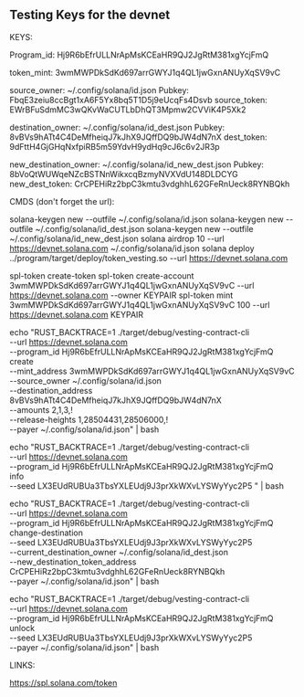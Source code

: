 ## Testing Keys for the devnet

KEYS: 

Program_id: Hj9R6bEfrULLNrApMsKCEaHR9QJ2JgRtM381xgYcjFmQ

token_mint: 3wmMWPDkSdKd697arrGWYJ1q4QL1jwGxnANUyXqSV9vC

source_owner: ~/.config/solana/id.json
Pubkey: FbqE3zeiu8ccBgt1xA6F5Yx8bq5T1D5j9eUcqFs4Dsvb
source_token: EWrBFuSdmMC3wQKvWaCUTLbDhQT3Mpmw2CVViK4P5Xk2

destination_owner: ~/.config/solana/id_dest.json
Pubkey: 8vBVs9hATt4C4DeMfheiqJ7kJhX9JQffDQ9bJW4dN7nX
dest_token: 9dFttH4GjGHqNxfpiRB5m59YdvH9ydHq9cJ6c6v2JR3p

new_destination_owner: ~/.config/solana/id_new_dest.json
Pubkey: 8bVoQtWUWqeNZcBSTNnWikxcqBzmyNVXVdU148DLDCYG
new_dest_token: CrCPEHiRz2bpC3kmtu3vdghhL62GFeRnUeck8RYNBQkh

CMDS (don't forget the url):

solana-keygen new --outfile ~/.config/solana/id.json
solana-keygen new --outfile ~/.config/solana/id_dest.json
solana-keygen new --outfile ~/.config/solana/id_new_dest.json
solana airdrop 10 --url https://devnet.solana.com ~/.config/solana/id.json
solana deploy ../program/target/deploy/token_vesting.so --url https://devnet.solana.com

spl-token create-token
spl-token create-account 3wmMWPDkSdKd697arrGWYJ1q4QL1jwGxnANUyXqSV9vC --url https://devnet.solana.com --owner KEYPAIR
spl-token mint 3wmMWPDkSdKd697arrGWYJ1q4QL1jwGxnANUyXqSV9vC 100 --url https://devnet.solana.com KEYPAIR


echo "RUST_BACKTRACE=1 ./target/debug/vesting-contract-cli                          \
--url https://devnet.solana.com                                                     \
--program_id Hj9R6bEfrULLNrApMsKCEaHR9QJ2JgRtM381xgYcjFmQ                           \
create                                                                              \
--mint_address 3wmMWPDkSdKd697arrGWYJ1q4QL1jwGxnANUyXqSV9vC                         \
--source_owner ~/.config/solana/id.json                                             \
--destination_address 8vBVs9hATt4C4DeMfheiqJ7kJhX9JQffDQ9bJW4dN7nX                  \
--amounts 2,1,3,!                                                                   \
--release-heights 1,28504431,28506000,!                                             \
--payer ~/.config/solana/id.json" | bash               


echo "RUST_BACKTRACE=1 ./target/debug/vesting-contract-cli                          \
--url https://devnet.solana.com                                                     \
--program_id Hj9R6bEfrULLNrApMsKCEaHR9QJ2JgRtM381xgYcjFmQ                           \
info                                                                                \
--seed LX3EUdRUBUa3TbsYXLEUdj9J3prXkWXvLYSWyYyc2P5 " | bash                                          


echo "RUST_BACKTRACE=1 ./target/debug/vesting-contract-cli                          \
--url https://devnet.solana.com                                                     \
--program_id Hj9R6bEfrULLNrApMsKCEaHR9QJ2JgRtM381xgYcjFmQ                           \
change-destination                                                                  \
--seed LX3EUdRUBUa3TbsYXLEUdj9J3prXkWXvLYSWyYyc2P5                                  \
--current_destination_owner ~/.config/solana/id_dest.json                           \
--new_destination_token_address CrCPEHiRz2bpC3kmtu3vdghhL62GFeRnUeck8RYNBQkh        \
--payer ~/.config/solana/id.json" | bash                           


echo "RUST_BACKTRACE=1 ./target/debug/vesting-contract-cli                          \
--url https://devnet.solana.com                                                     \
--program_id Hj9R6bEfrULLNrApMsKCEaHR9QJ2JgRtM381xgYcjFmQ                           \
unlock                                                                              \
--seed LX3EUdRUBUa3TbsYXLEUdj9J3prXkWXvLYSWyYyc2P5                                  \
--payer ~/.config/solana/id.json" | bash

LINKS:

https://spl.solana.com/token